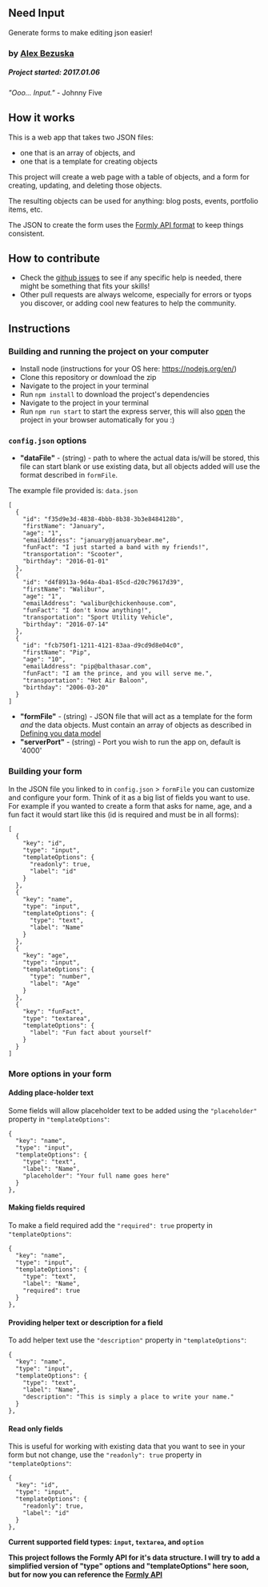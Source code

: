 ## Need Input
Generate forms to make editing json easier!
### by [Alex Bezuska](https://twitter.com/abezuska)

##### Project started: 2017.01.06

*"Ooo... Input."* - Johnny Five

## How it works

This is a web app that takes two JSON files:

* one that is an array of objects, and
* one that is a template for creating objects

This project will create a web page with a table of objects, and a form for creating, updating, and deleting those objects.

The resulting objects can be used for anything: blog posts, events, portfolio items, etc.

The JSON to create the form uses the [Formly API format](#defining-your-data-model) to keep things consistent.

## How to contribute

* Check the [github issues](https://github.com/AlexBezuska/json-editor/issues) to see if any specific help is needed, there might be something that fits your skills!
* Other pull requests are always welcome, especially for errors or tyops you discover, or adding cool new features to help the community.

## Instructions

### Building and running the project on your computer

* Install node (instructions for your OS here: https://nodejs.org/en/)
* Clone this repository or download the zip
* Navigate to the project in your terminal
* Run `npm install` to download the project's dependencies
* Navigate to the project in your terminal
* Run `npm run start` to start the express server, this will also [open](https://www.npmjs.com/package/open) the project in your browser automatically for you :)


### `config.json` options

* **"dataFile"** - (string) - path to where the actual data is/will be stored, this file can start blank or use existing data, but all objects added will use the format described in `formFile`.

The example file provided is: `data.json`

```
[
  {
    "id": "f35d9e3d-4838-4bbb-8b38-3b3e8484128b",
    "firstName": "January",
    "age": "1",
    "emailAddress": "january@januarybear.me",
    "funFact": "I just started a band with my friends!",
    "transportation": "Scooter",
    "birthday": "2016-01-01"
  },
  {
    "id": "d4f8913a-9d4a-4ba1-85cd-d20c79617d39",
    "firstName": "Walibur",
    "age": "1",
    "emailAddress": "walibur@chickenhouse.com",
    "funFact": "I don't know anything!",
    "transportation": "Sport Utility Vehicle",
    "birthday": "2016-07-14"
  },
  {
    "id": "fcb750f1-1211-4121-83aa-d9cd9d8e04c0",
    "firstName": "Pip",
    "age": "10",
    "emailAddress": "pip@balthasar.com",
    "funFact": "I am the prince, and you will serve me.",
    "transportation": "Hot Air Baloon",
    "birthday": "2006-03-20"
  }
]
```

* **"formFile"** - (string) - JSON file that will act as a template for the form *and* the data objects. Must contain an array of objects as described in [Defining you data model](#defining-your-data-model)
* **"serverPort"** - (string) - Port you wish to run the app on, default is '4000'

### Building your form

In the JSON file you linked to in `config.json` > `formFile` you can customize and configure your form. Think of it as a big list of fields you want to use. For example if you wanted to create a form that asks for name, age, and a fun fact it would start like this (id is required and must be in all forms):

```
[
  {
    "key": "id",
    "type": "input",
    "templateOptions": {
      "readonly": true,
      "label": "id"
    }
  },
  {
    "key": "name",
    "type": "input",
    "templateOptions": {
      "type": "text",
      "label": "Name"
    }
  },
  {
    "key": "age",
    "type": "input",
    "templateOptions": {
      "type": "number",
      "label": "Age"
    }
  },
  {
    "key": "funFact",
    "type": "textarea",
    "templateOptions": {
      "label": "Fun fact about yourself"
    }
  }
]
```

### More options in your form
#### Adding place-holder text

 Some fields will allow placeholder text to be added using the `"placeholder"` property in `"templateOptions"`:
 ```
 {
   "key": "name",
   "type": "input",
   "templateOptions": {
     "type": "text",
     "label": "Name",
     "placeholder": "Your full name goes here"
   }
 },
 ```

#### Making fields required

 To make a field required add the `"required": true` property in `"templateOptions"`:
 ```
 {
   "key": "name",
   "type": "input",
   "templateOptions": {
     "type": "text",
     "label": "Name",
     "required": true
   }
 },
 ```

#### Providing helper text or description for a field

 To add helper text use the `"description"` property in `"templateOptions"`:
 ```
 {
   "key": "name",
   "type": "input",
   "templateOptions": {
     "type": "text",
     "label": "Name",
     "description": "This is simply a place to write your name."
   }
 },
 ```

#### Read only fields

 This is useful for working with existing data that you want to see in your form but not change, use the `"readonly": true` property in `"templateOptions"`:
 ```
 {
   "key": "id",
   "type": "input",
   "templateOptions": {
     "readonly": true,
     "label": "id"
   }
 },
 ```


**Current supported field types: `input`, `textarea`, and `option`**

**This project follows the Formly API for it's data structure. I will try to add a simplified version of "type" options and "templateOptions" here soon, but for now you can reference the [Formly API](http://docs.angular-formly.com/)**

